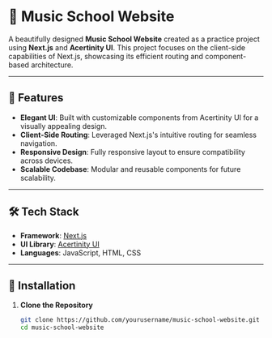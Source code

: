 # 🎵 Music School Website  

A beautifully designed **Music School Website** created as a practice project using **Next.js** and **Acertinity UI**. This project focuses on the client-side capabilities of Next.js, showcasing its efficient routing and component-based architecture.

---

## 🚀 Features  
- **Elegant UI**: Built with customizable components from Acertinity UI for a visually appealing design.  
- **Client-Side Routing**: Leveraged Next.js's intuitive routing for seamless navigation.  
- **Responsive Design**: Fully responsive layout to ensure compatibility across devices.  
- **Scalable Codebase**: Modular and reusable components for future scalability.  

---

## 🛠️ Tech Stack  
- **Framework**: [Next.js](https://nextjs.org/)  
- **UI Library**: [Acertinity UI](https://acertinity.com/)  
- **Languages**: JavaScript, HTML, CSS  

---

## 🔧 Installation  

1. **Clone the Repository**  
   ```bash
   git clone https://github.com/yourusername/music-school-website.git
   cd music-school-website

